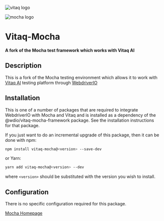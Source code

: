 ![vitaq logo](https://vitaq.io/wp-content/uploads/2020/10/Vitaq-new-logo-small.png)

![mocha logo](https://cldup.com/xFVFxOioAU.svg)

# Vitaq-Mocha

<!-- markdownlint-enable MD036 -->

**A fork of the Mocha test framework which works with Vitaq AI**

<!-- markdownlint-enable -->

## Description

This is a fork of the Mocha testing environment which allows it to work with [Vitaq AI](https://vitaq.io) testing platform through [WebdriverIO](https://webdriver.io)

## Installation

This is one of a number of packages that are required to integrate WebdriverIO with Mocha and Vitaq and is installed as a dependency of the @wdio/vitaq-mocha-framework package. See the installation instructions for that package.

If you just want to do an incremental upgrade of this package, then it can be done with npm:

```bash
npm install vitaq-mocha@<version> --save-dev
```

or Yarn:

```bash
yarn add vitaq-mocha@<version> --dev
```

where `<version>` should be substituted with the version you wish to install.

## Configuration

There is no specific configuration required for this package.

[Mocha Homepage](https://mochajs.org/)
